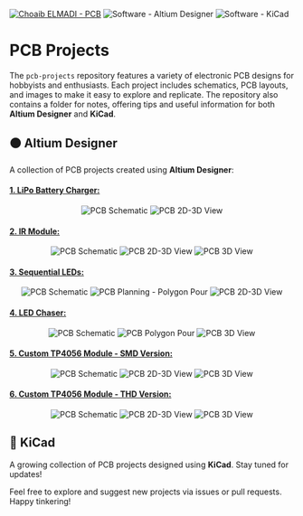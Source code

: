 [![Choaib ELMADI - PCB](https://img.shields.io/badge/Choaib_ELMADI-PCB-8800dd)](https://elmadichoaib.vercel.app) ![Software - Altium Designer](https://img.shields.io/badge/Software-Altium_Designer-8e562e) ![Software - KiCad](https://img.shields.io/badge/Software-KiCad-0078d7)

# PCB Projects

The `pcb-projects` repository features a variety of electronic PCB designs for hobbyists and enthusiasts. Each project includes schematics, PCB layouts, and images to make it easy to explore and replicate. The repository also contains a folder for notes, offering tips and useful information for both **Altium Designer** and **KiCad**.

## 🟤 Altium Designer

A collection of PCB projects created using **Altium Designer**:

#### [1. LiPo Battery Charger:](./Altium%20Designer/LiPo%20Battery%20Charger/)

<div align="center">

<img src="./Altium%20Designer/LiPo%20Battery%20Charger/Images/schematic.png" alt="PCB Schematic" />

<img src="./Altium%20Designer/LiPo%20Battery%20Charger/Images/2d-3d-pcb.png" alt="PCB 2D-3D View" />

</div>

#### [2. IR Module:](./Altium%20Designer/IR%20Module/)

<div align="center">

<img src="./Altium%20Designer/IR%20Module/Images/schematic.png" alt="PCB Schematic" />

<img src="./Altium%20Designer/IR%20Module/Images/2d-3d-pcb.png" alt="PCB 2D-3D View" />

<img src="./Altium%20Designer/IR%20Module/Images/3d-pcb.png" alt="PCB 3D View" />

</div>

#### [3. Sequential LEDs:](./Altium%20Designer/Sequential%20LEDs/)

<div align="center">

<img src="./Altium%20Designer/Sequential%20LEDs/Images/schematic.png" alt="PCB Schematic" />

<img src="./Altium%20Designer/Sequential%20LEDs/Images/planning-ppour-pcb.png" alt="PCB Planning - Polygon Pour" />

<img src="./Altium%20Designer/Sequential%20LEDs/Images/2d-3d-pcb.png" alt="PCB 2D-3D View" />

</div>

#### [4. LED Chaser:](./Altium%20Designer/LED%20Chaser/)

<div align="center">

<img src="./Altium%20Designer/LED%20Chaser/Images/schematic.png" alt="PCB Schematic" />

<img src="./Altium%20Designer/LED%20Chaser/Images/polygon-pour.png" alt="PCB Polygon Pour" />

<img src="./Altium%20Designer/LED%20Chaser/Images/3d-pcb.png" alt="PCB 3D View" />

</div>

#### [5. Custom TP4056 Module - SMD Version:](./Altium%20Designer/Custom%20TP4056%20Module%20-%20SMD/)

<div align="center">

<img src="./Altium%20Designer/Custom%20TP4056%20Module%20-%20SMD/Images/schematic.png" alt="PCB Schematic" />

<img src="./Altium%20Designer/Custom%20TP4056%20Module%20-%20SMD/Images/2d-3d-pcb.png" alt="PCB 2D-3D View" />

<img src="./Altium%20Designer/Custom%20TP4056%20Module%20-%20SMD/Images/3d-pcb.png" alt="PCB 3D View" />

</div>

#### [6. Custom TP4056 Module - THD Version:](./Altium%20Designer/Custom%20TP4056%20Module%20-%20THD/)

<div align="center">

<img src="./Altium%20Designer/Custom%20TP4056%20Module%20-%20THD/Images/schematic.png" alt="PCB Schematic" />

<img src="./Altium%20Designer/Custom%20TP4056%20Module%20-%20THD/Images/2d-3d-pcb.png" alt="PCB 2D-3D View" />

<img src="./Altium%20Designer/Custom%20TP4056%20Module%20-%20THD/Images/3d-pcb.png" alt="PCB 3D View" />

</div>

## 🔵 KiCad

A growing collection of PCB projects designed using **KiCad**. Stay tuned for updates!

Feel free to explore and suggest new projects via issues or pull requests. Happy tinkering!
